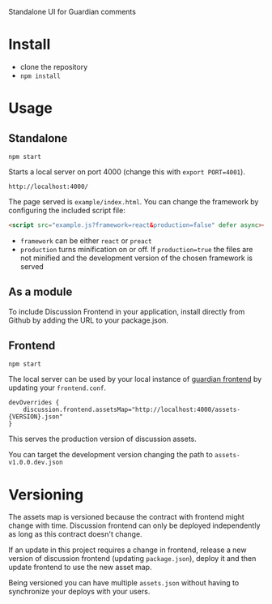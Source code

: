 Standalone UI for Guardian comments

# Install

- clone the repository
- `npm install`


# Usage

## Standalone

`npm start`

Starts a local server on port 4000 (change this with `export PORT=4001`).

`http://localhost:4000/`

The page served is `example/index.html`. You can change the framework by configuring the included script file:

```html
<script src="example.js?framework=react&production=false" defer async></script>
```

* `framework` can be either `react` or `preact`
* `production` turns minification on or off. If `production=true` the files are not minified and the development version of the chosen framework is served

## As a module

To include Discussion Frontend in your application, install directly from Github by adding the URL to your package.json.

## Frontend

`npm start`

The local server can be used by your local instance of [guardian frontend](https://github.com/guardian/frontend) by updating your `frontend.conf`.

```
devOverrides {
    discussion.frontend.assetsMap="http://localhost:4000/assets-{VERSION}.json"
}
```

This serves the production version of discussion assets.

You can target the development version changing the path to `assets-v1.0.0.dev.json`


# Versioning

The assets map is versioned because the contract with frontend might change with time. Discussion frontend can only be deployed independently as long as this contract doesn't change.

If an update in this project requires a change in frontend, release a new version of discussion frontend (updating `package.json`), deploy it and then update frontend to use the new asset map.

Being versioned you can have multiple `assets.json` without having to synchronize your deploys with your users.
